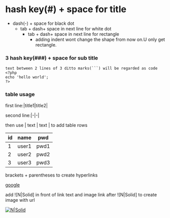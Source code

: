 # hash key(#) + space  for title

- dash(-) + space for black dot
  - tab + dash+ space in next line for white dot
    - tab + dash+ space in next line for rectangle
      - adding indent wont change the shape from now on.U only get rectangle.



### 3 hash key(###) + space for sub title

```
text between 2 lines of 3 ditto marks(```) will be regarded as code
<?php
echo 'hello world';
?>
```

### table usage
first line:|title1|title2|

second line:|-|-|

then use | text | text | to add table rows

| id | name | pwd |
| - | - | - |
| 1 | user1 | pwd1 |
| 2 | user2 | pwd2 |
| 3 | user3 | pwd3 |


brackets + parentheses to create hyperlinks

[google](http://google.com)

add ![N|Solid] in front of link text and image link after ![N|Solid] to create image with url

[![N|Solid](http://www.pngpix.com/wp-content/uploads/2016/07/PNGPIX-COM-Sun-PNG-Transparent-Image-2-250x250.png)](http://www.pngpix.com/wp-content/uploads/2016/07/PNGPIX-COM-Sun-PNG-Transparent-Image-2-250x250.png)



